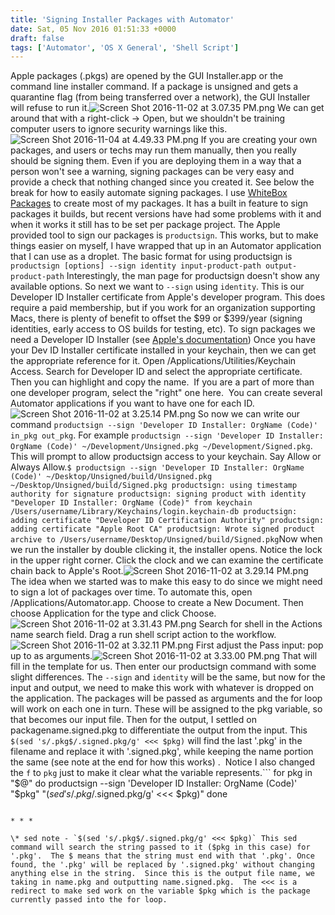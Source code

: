```yaml
---
title: 'Signing Installer Packages with Automator'
date: Sat, 05 Nov 2016 01:51:33 +0000
draft: false
tags: ['Automator', 'OS X General', 'Shell Script']
---
```


Apple packages (.pkgs) are opened by the GUI Installer.app or the command line installer command. If a package is unsigned and gets a quarantine flag (from being transferred over a network), the GUI Installer will refuse to run it.![Screen Shot 2016-11-02 at 3.07.35 PM.png](https://sneakypockets.wordpress.com/wp-content/uploads/2016/11/screen-shot-2016-11-02-at-3-07-35-pm.png) We can get around that with a right-click -> Open, but we shouldn't be training computer users to ignore security warnings like this. ![Screen Shot 2016-11-04 at 4.49.33 PM.png](https://sneakypockets.wordpress.com/wp-content/uploads/2016/11/screen-shot-2016-11-04-at-4-49-33-pm.png) If you are creating your own packages, and users or techs may run them manually, then you really should be signing them. Even if you are deploying them in a way that a person won't see a warning, signing packages can be very easy and provide a check that nothing changed since you created it. See below the break for how to easily automate signing packages. I use [WhiteBox Packages](http://s.sudre.free.fr/Software/Packages/about.html) to create most of my packages. It has a built in feature to sign packages it builds, but recent versions have had some problems with it and when it works it still has to be set per package project. The Apple provided tool to sign our packages is `productsign`. This works, but to make things easier on myself, I have wrapped that up in an Automator application that I can use as a droplet. The basic format for using productsign is `productsign [options] --sign identity input-product-path output-product-path` Interestingly, the man page for productsign doesn't show any available options. So next we want to `--sign` using `identity`. This is our Developer ID Installer certificate from Apple's developer program. This does require a paid membership, but if you work for an organization supporting Macs, there is plenty of benefit to offset the $99 or $399/year (signing identities, early access to OS builds for testing, etc). To sign packages we need a Developer ID Installer (see [Apple's documentation](https://developer.apple.com/library/content/documentation/IDEs/Conceptual/AppDistributionGuide/MaintainingCertificates/MaintainingCertificates.html#//apple_ref/doc/uid/TP40012582-CH31-SW6)) Once you have your Dev ID Installer certificate installed in your keychain, then we can get the appropriate reference for it. Open /Applications/Utilities/Keychain Access. Search for Developer ID and select the appropriate certificate. Then you can highlight and copy the name.  If you are a part of more than one developer program, select the "right" one here.  You can create several Automator applications if you want to have one for each ID.![Screen Shot 2016-11-02 at 3.25.14 PM.png](https://sneakypockets.wordpress.com/wp-content/uploads/2016/11/screen-shot-2016-11-02-at-3-25-14-pm.png) So now we can write our command `productsign --sign 'Developer ID Installer: OrgName (Code)' in_pkg out_pkg`. For example `productsign --sign 'Developer ID Installer: OrgName (Code)' ~/Development/Unsigned.pkg ~/Development/Signed.pkg`. This will prompt to allow productsign access to your keychain. Say Allow or Always Allow.```
$ productsign --sign 'Developer ID Installer: OrgName (Code)' ~/Desktop/Unsigned/build/Unsigned.pkg ~/Desktop/Unsigned/build/Signed.pkg
productsign: using timestamp authority for signature
productsign: signing product with identity "Developer ID Installer: OrgName (Code)" from keychain /Users/username/Library/Keychains/login.keychain-db
productsign: adding certificate "Developer ID Certification Authority"
productsign: adding certificate "Apple Root CA"
productsign: Wrote signed product archive to /Users/username/Desktop/Unsigned/build/Signed.pkg
```Now when we run the installer by double clicking it, the installer opens. Notice the lock in the upper right corner. Click the clock and we can examine the certificate chain back to Apple's Root.![Screen Shot 2016-11-02 at 3.29.14 PM.png](https://sneakypockets.wordpress.com/wp-content/uploads/2016/11/screen-shot-2016-11-02-at-3-29-14-pm1.png) The idea when we started was to make this easy to do since we might need to sign a lot of packages over time. To automate this, open /Applications/Automator.app. Choose to create a New Document. Then choose Application for the type and click Choose.![Screen Shot 2016-11-02 at 3.31.43 PM.png](https://sneakypockets.wordpress.com/wp-content/uploads/2016/11/screen-shot-2016-11-02-at-3-31-43-pm.png) Search for shell in the Actions name search field. Drag a run shell script action to the workflow.![Screen Shot 2016-11-02 at 3.32.11 PM.png](https://sneakypockets.wordpress.com/wp-content/uploads/2016/11/screen-shot-2016-11-02-at-3-32-11-pm.png) First adjust the Pass input: pop up to as arguments.![Screen Shot 2016-11-02 at 3.33.00 PM.png](https://sneakypockets.wordpress.com/wp-content/uploads/2016/11/screen-shot-2016-11-02-at-3-33-00-pm.png) That will fill in the template for us. Then enter our productsign command with some slight differences. The `--sign` and `identity` will be the same, but now for the input and output, we need to make this work with whatever is dropped on the application. The packages will be passed as arguments and the for loop will work on each one in turn. These will be assigned to the pkg variable, so that becomes our input file. Then for the output, I settled on packagename.signed.pkg to differentiate the output from the input. This `$(sed 's/.pkg$/.signed.pkg/g' <<< $pkg)` will find the last '.pkg' in the filename and replace it with '.signed.pkg', while keeping the name portion the same (see note at the end for how this works) .  Notice I also changed the `f` to `pkg` just to make it clear what the variable represents.```
for pkg in "$@"
do
 productsign --sign 'Developer ID Installer: OrgName (Code)' "$pkg" "$(sed 's/.pkg$/.signed.pkg/g' <<< $pkg)"
done
```The Automator workflow will then look like:![Screen Shot 2016-11-04 at 8.22.37 PM.png](https://sneakypockets.wordpress.com/wp-content/uploads/2016/11/screen-shot-2016-11-04-at-8-22-37-pm.png) Save this somewhere easily accessible or save it and put it in your dock, and now you can drag groups of unsigned packages to it.  Signed copies will be made in the location that the unsigned packages came from. You could also do the same thing and make it a folder action if you keep all your packages in a single location.  You would likely have to do some testing to see if a package was already .signed.pkg so you don't try to re-sign everything in that folder.

* * *

\* sed note - `$(sed 's/.pkg$/.signed.pkg/g' <<< $pkg)` This sed command will search the string passed to it ($pkg in this case) for '.pkg'.  The $ means that the string must end with that '.pkg'. Once found, the '.pkg' will be replaced by '.signed.pkg' without changing anything else in the string.  Since this is the output file name, we taking in name.pkg and outputting name.signed.pkg.  The <<< is a redirect to make sed work on the variable $pkg which is the package currently passed into the for loop.